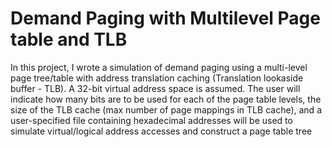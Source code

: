# Demand Paging with Multilevel Page table and TLB
In this project, I wrote a simulation of demand paging using a multi-level page tree/table with address translation caching (Translation lookaside buffer - TLB).
A 32-bit virtual address space is assumed. The user will indicate how many bits are to be used for each of the page table levels, the size of the TLB cache (max number of page 
mappings in TLB cache), and a user-specified file containing hexadecimal addresses will be used to simulate virtual/logical address accesses and construct a page table tree
